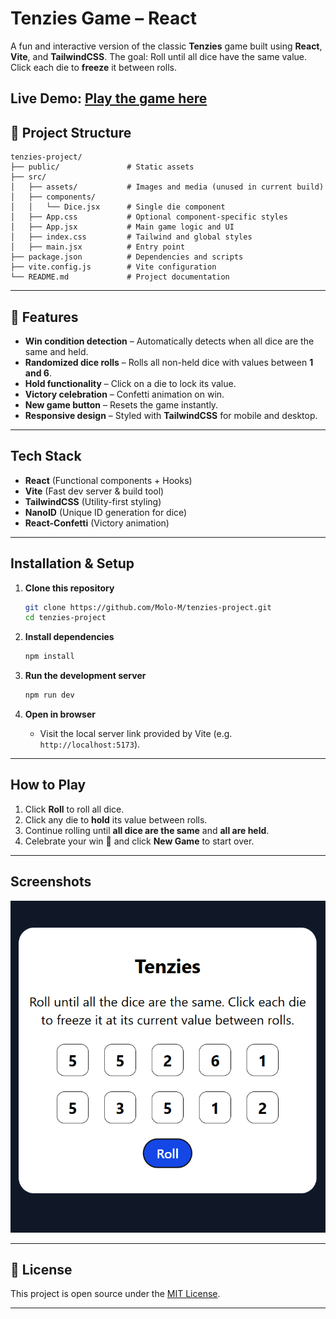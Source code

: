 # Tenzies Game – React

A fun and interactive version of the classic **Tenzies** game built using **React**, **Vite**, and **TailwindCSS**.
The goal: Roll until all dice have the same value. Click each die to **freeze** it between rolls.

**Live Demo:** [Play the game here](https://molo-m.github.io/tenzies-project/)
---

## 📂 Project Structure

```
tenzies-project/
├── public/               # Static assets
├── src/
│   ├── assets/           # Images and media (unused in current build)
│   ├── components/
│   │   └── Dice.jsx      # Single die component
│   ├── App.css           # Optional component-specific styles
│   ├── App.jsx           # Main game logic and UI
│   ├── index.css         # Tailwind and global styles
│   ├── main.jsx          # Entry point
├── package.json          # Dependencies and scripts
├── vite.config.js        # Vite configuration
└── README.md             # Project documentation
```

---

## 🚀 Features

* **Win condition detection** – Automatically detects when all dice are the same and held.
* **Randomized dice rolls** – Rolls all non-held dice with values between **1 and 6**.
* **Hold functionality** – Click on a die to lock its value.
* **Victory celebration** – Confetti animation on win.
* **New game button** – Resets the game instantly.
* **Responsive design** – Styled with **TailwindCSS** for mobile and desktop.

---

## Tech Stack

* **React** (Functional components + Hooks)
* **Vite** (Fast dev server & build tool)
* **TailwindCSS** (Utility-first styling)
* **NanoID** (Unique ID generation for dice)
* **React-Confetti** (Victory animation)

---

## Installation & Setup

1. **Clone this repository**

   ```bash
   git clone https://github.com/Molo-M/tenzies-project.git
   cd tenzies-project
   ```

2. **Install dependencies**

   ```bash
   npm install
   ```

3. **Run the development server**

   ```bash
   npm run dev
   ```

4. **Open in browser**

   * Visit the local server link provided by Vite (e.g. `http://localhost:5173`).

---

## How to Play

1. Click **Roll** to roll all dice.
2. Click any die to **hold** its value between rolls.
3. Continue rolling until **all dice are the same** and **all are held**.
4. Celebrate your win 🎉 and click **New Game** to start over.

---

## Screenshots

![alt text](image.png)

---

## 📄 License

This project is open source under the [MIT License](LICENSE).

---
